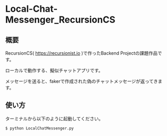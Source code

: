 # Local-Chat-Messenger_RecursionCS

## 概要

RecursionCS( https://recursionist.io )で作ったBackend Projectの課題作品です。

ローカルで動作する、擬似チャットアプリです。

メッセージを送ると、fakerで作成された偽のチャットメッセージが返ってきます。

## 使い方

ターミナルから以下のように起動してください。

```shell
$ python LocalChatMessenger.py
```


